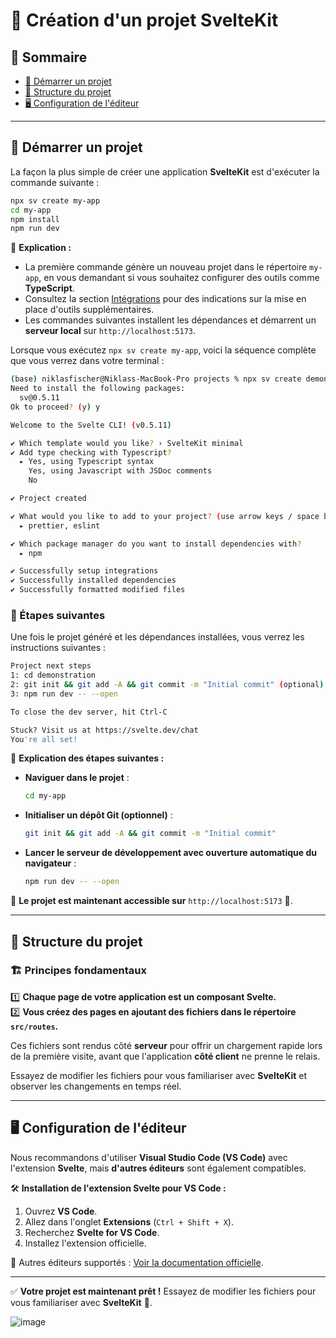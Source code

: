 
# 📌 Création d'un projet SvelteKit

## 📖 Sommaire
- [🚀 Démarrer un projet](#-démarrer-un-projet)
- [📂 Structure du projet](#-structure-du-projet)
- [🖥️ Configuration de l'éditeur](#️-configuration-de-léditeur)

---

## 🚀 Démarrer un projet

La façon la plus simple de créer une application **SvelteKit** est d'exécuter la commande suivante :

```sh
npx sv create my-app
cd my-app
npm install
npm run dev
```

📌 **Explication :**
- La première commande génère un nouveau projet dans le répertoire `my-app`, en vous demandant si vous souhaitez configurer des outils comme **TypeScript**.
- Consultez la section [Intégrations](https://kit.svelte.dev/docs/integrations) pour des indications sur la mise en place d'outils supplémentaires.
- Les commandes suivantes installent les dépendances et démarrent un **serveur local** sur `http://localhost:5173`.

Lorsque vous exécutez `npx sv create my-app`, voici la séquence complète que vous verrez dans votre terminal :

```sh
(base) niklasfischer@Niklass-MacBook-Pro projects % npx sv create demonstration
Need to install the following packages:
  sv@0.5.11
Ok to proceed? (y) y

Welcome to the Svelte CLI! (v0.5.11)

✔ Which template would you like? › SvelteKit minimal
✔ Add type checking with Typescript?
  ▸ Yes, using Typescript syntax
    Yes, using Javascript with JSDoc comments
    No

✔ Project created

✔ What would you like to add to your project? (use arrow keys / space bar)
  ▸ prettier, eslint

✔ Which package manager do you want to install dependencies with?
  ▸ npm

✔ Successfully setup integrations
✔ Successfully installed dependencies
✔ Successfully formatted modified files
```

### 🚀 Étapes suivantes

Une fois le projet généré et les dépendances installées, vous verrez les instructions suivantes :

```sh
Project next steps
1: cd demonstration
2: git init && git add -A && git commit -m "Initial commit" (optional)
3: npm run dev -- --open

To close the dev server, hit Ctrl-C

Stuck? Visit us at https://svelte.dev/chat
You're all set!
```

📌 **Explication des étapes suivantes :**
- **Naviguer dans le projet** :  
  ```sh
  cd my-app
  ```
- **Initialiser un dépôt Git (optionnel)** :  
  ```sh
  git init && git add -A && git commit -m "Initial commit"
  ```
- **Lancer le serveur de développement avec ouverture automatique du navigateur** :  
  ```sh
  npm run dev -- --open
  ```

📌 **Le projet est maintenant accessible sur** `http://localhost:5173` 🚀.

---

## 📂 Structure du projet

### 🏗️ Principes fondamentaux
1️⃣ **Chaque page de votre application est un composant Svelte.**  
2️⃣ **Vous créez des pages en ajoutant des fichiers dans le répertoire `src/routes`.**  

Ces fichiers sont rendus côté **serveur** pour offrir un chargement rapide lors de la première visite, avant que l'application **côté client** ne prenne le relais.

Essayez de modifier les fichiers pour vous familiariser avec **SvelteKit** et observer les changements en temps réel.

---

## 🖥️ Configuration de l'éditeur

Nous recommandons d'utiliser **Visual Studio Code (VS Code)** avec l'extension **Svelte**, mais **d'autres éditeurs** sont également compatibles.

🛠️ **Installation de l'extension Svelte pour VS Code :**  
1. Ouvrez **VS Code**.  
2. Allez dans l'onglet **Extensions** (`Ctrl + Shift + X`).  
3. Recherchez **Svelte for VS Code**.  
4. Installez l'extension officielle.  

🔗 Autres éditeurs supportés : [Voir la documentation officielle](https://kit.svelte.dev/docs#editor-setup).

---

✅ **Votre projet est maintenant prêt !** Essayez de modifier les fichiers pour vous familiariser avec **SvelteKit** 🚀.

![image](https://github.com/user-attachments/assets/5cd9fef2-c3e0-4b0b-afb8-8ff7e1e47c2f)


